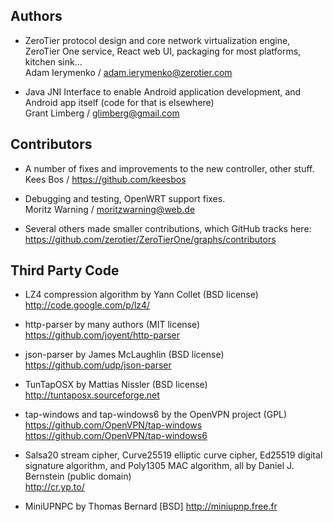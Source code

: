 ## Authors

 * ZeroTier protocol design and core network virtualization engine, ZeroTier One service, React web UI, packaging for most platforms, kitchen sink...<br>
   Adam Ierymenko / adam.ierymenko@zerotier.com

 * Java JNI Interface to enable Android application development, and Android app itself (code for that is elsewhere)<br>
   Grant Limberg / glimberg@gmail.com

## Contributors

 * A number of fixes and improvements to the new controller, other stuff.<br>
   Kees Bos / https://github.com/keesbos

 * Debugging and testing, OpenWRT support fixes.<br>
   Moritz Warning / moritzwarning@web.de

 * Several others made smaller contributions, which GitHub tracks here:<br>
   https://github.com/zerotier/ZeroTierOne/graphs/contributors

## Third Party Code

 * LZ4 compression algorithm by Yann Collet (BSD license)<br>
   http://code.google.com/p/lz4/

 * http-parser by many authors (MIT license)<br>
   https://github.com/joyent/http-parser

 * json-parser by James McLaughlin (BSD license)<br>
   https://github.com/udp/json-parser

 * TunTapOSX by Mattias Nissler (BSD license)<br>
   http://tuntaposx.sourceforge.net

 * tap-windows and tap-windows6 by the OpenVPN project (GPL)<br>
   https://github.com/OpenVPN/tap-windows<br>
   https://github.com/OpenVPN/tap-windows6

 * Salsa20 stream cipher, Curve25519 elliptic curve cipher, Ed25519
   digital signature algorithm, and Poly1305 MAC algorithm, all by
   Daniel J. Bernstein (public domain)<br>
   http://cr.yp.to/

 * MiniUPNPC by Thomas Bernard [BSD]
   http://miniupnp.free.fr
